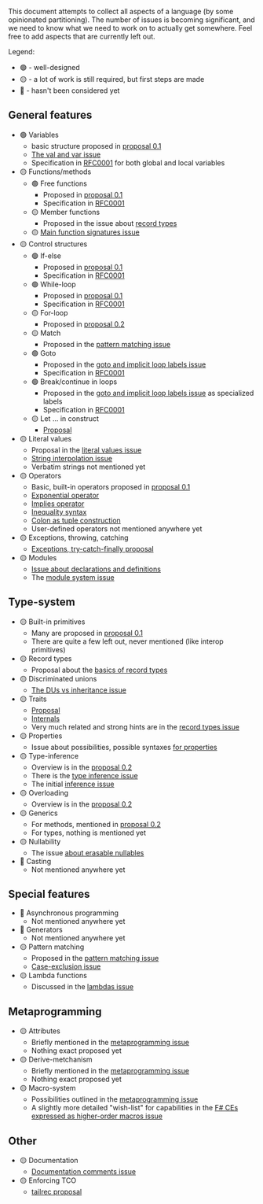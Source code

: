 <!-- Tracking issue for the feature-set -->

This document attempts to collect all aspects of a language (by some opinionated partitioning). The number of issues is becoming significant, and we need to know what we need to work on to actually get somewhere. Feel free to add aspects that are currently left out.

Legend:
- 🟢 - well-designed
- 🟡 - a lot of work is still required, but first steps are made
- 🔴 - hasn't been considered yet

## General features

 * 🟢 Variables
   * basic structure proposed in [proposal 0.1](https://github.com/LanguageDev/Fresh-Language-suggestions/issues/33)
   * [The val and var issue](https://github.com/LanguageDev/Fresh-Language-suggestions/issues/12)
   * Specification in [RFC0001](https://github.com/LanguageDev/Fresh-Language-suggestions/pull/55) for both global and local variables
 * 🟡 Functions/methods
   * 🟢 Free functions
     * Proposed in [proposal 0.1](https://github.com/LanguageDev/Fresh-Language-suggestions/issues/33)
     * Specification in [RFC0001](https://github.com/LanguageDev/Fresh-Language-suggestions/pull/55)
   * 🟡 Member functions
     * Proposed in the issue about [record types](https://github.com/LanguageDev/Fresh-Language-suggestions/issues/41)
   * 🟡 [Main function signatures issue](https://github.com/LanguageDev/Fresh-Language-suggestions/issues/63)
 * 🟡 Control structures
   * 🟢 If-else
     * Proposed in [proposal 0.1](https://github.com/LanguageDev/Fresh-Language-suggestions/issues/33)
     * Specification in [RFC0001](https://github.com/LanguageDev/Fresh-Language-suggestions/pull/55)
   * 🟢 While-loop
     * Proposed in [proposal 0.1](https://github.com/LanguageDev/Fresh-Language-suggestions/issues/33)
     * Specification in [RFC0001](https://github.com/LanguageDev/Fresh-Language-suggestions/pull/55)
   * 🟡 For-loop
     * Proposed in [proposal 0.2](https://github.com/LanguageDev/Fresh-Language-suggestions/issues/40)
   * 🟡 Match
     * Proposed in the [pattern matching issue](https://github.com/LanguageDev/Fresh-Language-suggestions/issues/44)
   * 🟢 Goto
     * Proposed in the [goto and implicit loop labels issue](https://github.com/LanguageDev/Fresh-Language-suggestions/issues/45)
     * Specification in [RFC0001](https://github.com/LanguageDev/Fresh-Language-suggestions/pull/55)
   * 🟢 Break/continue in loops
     * Proposed in the [goto and implicit loop labels issue](https://github.com/LanguageDev/Fresh-Language-suggestions/issues/45) as specialized labels
     * Specification in [RFC0001](https://github.com/LanguageDev/Fresh-Language-suggestions/pull/55)
   * 🟡 Let ... in construct
     * [Proposal](https://github.com/LanguageDev/Fresh-Language-suggestions/issues/51)
 * 🟡 Literal values
   * Proposal in the [literal values issue](https://github.com/LanguageDev/Fresh-Language-suggestions/issues/50)
   * [String interpolation issue](https://github.com/LanguageDev/Fresh-Language-suggestions/issues/53)
   * Verbatim strings not mentioned yet
 * 🟡 Operators
   * Basic, built-in operators proposed in [proposal 0.1](https://github.com/LanguageDev/Fresh-Language-suggestions/issues/33)
   * [Exponential operator](https://github.com/LanguageDev/Fresh-Language-suggestions/issues/34)
   * [Implies operator](https://github.com/LanguageDev/Fresh-Language-suggestions/issues/36)
   * [Inequality syntax](https://github.com/LanguageDev/Fresh-Language-suggestions/issues/35)
   * [Colon as tuple construction](https://github.com/LanguageDev/Fresh-Language-suggestions/issues/22)
   * User-defined operators not mentioned anywhere yet
 * 🟡 Exceptions, throwing, catching
   * [Exceptions, try-catch-finally proposal](https://github.com/LanguageDev/Fresh-Language-suggestions/issues/54)
 * 🟡 Modules
   * [Issue about declarations and definitions](https://github.com/LanguageDev/Fresh-Language-suggestions/issues/30)
   * The [module system issue](https://github.com/LanguageDev/Fresh-Language-suggestions/issues/58)

## Type-system

 * 🟡 Built-in primitives
   * Many are proposed in [proposal 0.1](https://github.com/LanguageDev/Fresh-Language-suggestions/issues/33)
   * There are quite a few left out, never mentioned (like interop primitives)
 * 🟡 Record types
   * Proposal about the [basics of record types](https://github.com/LanguageDev/Fresh-Language-suggestions/issues/41)
 * 🟡 Discriminated unions
   * [The DUs vs inheritance issue](https://github.com/LanguageDev/Fresh-Language-suggestions/issues/5)
 * 🟡 Traits
   * [Proposal](https://github.com/LanguageDev/Fresh-Language-suggestions/issues/52)
   * [Internals](https://github.com/LanguageDev/Fresh-Language-suggestions/issues/39)
   * Very much related and strong hints are in the [record types issue](https://github.com/LanguageDev/Fresh-Language-suggestions/issues/41)
 * 🟡 Properties
   * Issue about possibilities, possible syntaxes [for properties](https://github.com/LanguageDev/Fresh-Language-suggestions/issues/47)
 * 🟡 Type-inference
   * Overview is in the [proposal 0.2](https://github.com/LanguageDev/Fresh-Language-suggestions/issues/40)
   * There is the [type inference issue](https://github.com/LanguageDev/Fresh-Language-suggestions/issues/42)
   * The initial [inference issue](https://github.com/LanguageDev/Fresh-Language-suggestions/issues/10)
 * 🟡 Overloading
   * Overview is in the [proposal 0.2](https://github.com/LanguageDev/Fresh-Language-suggestions/issues/40)
 * 🟡 Generics
   * For methods, mentioned in [proposal 0.2](https://github.com/LanguageDev/Fresh-Language-suggestions/issues/40)
   * For types, nothing is mentioned yet
 * 🟡 Nullability
   * The issue [about erasable nullables](https://github.com/LanguageDev/Fresh-Language-suggestions/issues/24)
 * 🔴 Casting
   * Not mentioned anywhere yet

## Special features

 * 🔴 Asynchronous programming
   * Not mentioned anywhere yet
 * 🔴 Generators
   * Not mentioned anywhere yet
 * 🟡 Pattern matching
   * Proposed in the [pattern matching issue](https://github.com/LanguageDev/Fresh-Language-suggestions/issues/44)
   * [Case-exclusion issue](https://github.com/LanguageDev/Fresh-Language-suggestions/issues/9)
 * 🟡 Lambda functions
   * Discussed in the [lambdas issue](https://github.com/LanguageDev/Fresh-Language-suggestions/issues/49)


## Metaprogramming

 * 🟡 Attributes
   * Briefly mentioned in the [metaprogramming issue](https://github.com/LanguageDev/Fresh-Language-suggestions/issues/16)
   * Nothing exact proposed yet
 * 🟡 Derive-metchanism
   * Briefly mentioned in the [metaprogramming issue](https://github.com/LanguageDev/Fresh-Language-suggestions/issues/16)
   * Nothing exact proposed yet
 * 🟡 Macro-system
   * Possibilities outlined in the [metaprogramming issue](https://github.com/LanguageDev/Fresh-Language-suggestions/issues/16)
   * A slightly more detailed "wish-list" for capabilities in the [F# CEs expressed as higher-order macros issue](https://github.com/LanguageDev/Fresh-Language-suggestions/issues/29)

## Other

 * 🟡 Documentation
   * [Documentation comments issue](https://github.com/LanguageDev/Fresh-Language-suggestions/issues/37)
 * 🟡 Enforcing TCO
   * [tailrec proposal](https://github.com/LanguageDev/Fresh-Language-suggestions/issues/11)

